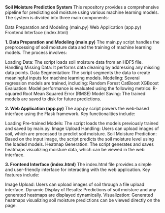 **Soil Moisture Prediction System**
This repository provides a comprehensive pipeline for predicting soil moisture using various machine learning models. The system is divided into three main components:

Data Preparation and Modeling (main.py)
Web Application (app.py)
Frontend Interface (index.html)

**1. Data Preparation and Modeling (main.py)**
The main.py script handles the preprocessing of soil moisture data and the training of machine learning models. The process involves:

Loading Data: The script loads soil moisture data from an HDF5 file.
Handling Missing Data: It performs data cleaning by addressing any missing data points.
Data Segmentation: The script segments the data to create meaningful inputs for machine learning models.
Modeling: Several regression models are trained, including:
Random Forest
CatBoost
XGBoost
Evaluation: Model performance is evaluated using the following metrics:
R-squared
Root Mean Squared Error (RMSE)
Model Saving: The trained models are saved to disk for future predictions.

**2. Web Application (app.py)**
The app.py script powers the web-based interface using the Flask framework. Key functionalities include:

Loading Pre-trained Models: The script loads the models previously trained and saved by main.py.
Image Upload Handling: Users can upload images of soil, which are processed to predict soil moisture.
Soil Moisture Prediction: Based on the input image, the script predicts the soil moisture level using the loaded models.
Heatmap Generation: The script generates and saves heatmaps visualizing moisture data, which can be viewed in the web interface.

**3. Frontend Interface (index.html)**
The index.html file provides a simple and user-friendly interface for interacting with the web application. Key features include:

Image Upload: Users can upload images of soil through a file upload interface.
Dynamic Display of Results: Predictions of soil moisture and any generated heatmaps are displayed dynamically.
Visualization: Generated heatmaps visualizing soil moisture predictions can be viewed directly on the page.
